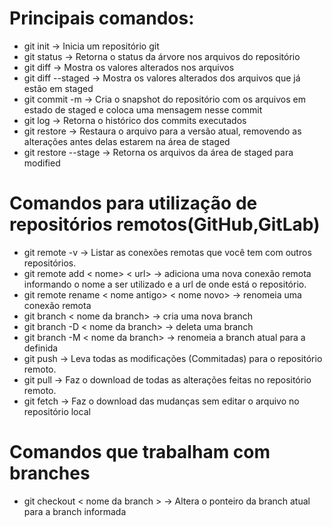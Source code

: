 # Principais comandos:
* git init -> Inicia um repositório git
* git status -> Retorna o status da árvore nos arquivos do repositório
* git diff -> Mostra os valores alterados nos arquivos
* git diff --staged -> Mostra os valores alterados dos arquivos que já estão em staged
* git commit -m -> Cria o snapshot do repositório com os arquivos em estado de staged e coloca uma mensagem nesse commit
* git log -> Retorna o histórico dos commits executados
* git restore -> Restaura o arquivo para a versão atual, removendo as alterações antes delas estarem na área de staged
* git restore --stage -> Retorna os arquivos da área de staged para modified

# Comandos para utilização de repositórios remotos(GitHub,GitLab)
* git remote -v -> Listar as conexões remotas que você tem com outros repositórios.
* git remote add < nome> < url> -> adiciona uma nova conexão remota informando o nome a ser utilizado e a url de onde está o repositório.
* git remote rename < nome antigo> < nome novo> -> renomeia uma conexão remota
* git branch < nome da branch> -> cria uma nova branch
* git branch -D < nome da branch> -> deleta uma branch
* git branch -M < nome da branch> -> renomeia a branch atual para a definida
* git push -> Leva todas as modificações (Commitadas) para o repositório remoto.
* git pull -> Faz o download de todas as alterações feitas no repositório remoto.
* git fetch -> Faz o download das mudanças sem editar o arquivo no repositório local

# Comandos que trabalham com branches
* git checkout < nome da branch > -> Altera o ponteiro da branch atual para a branch informada
